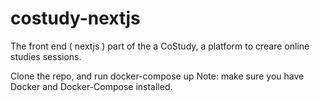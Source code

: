 # costudy-nextjs
The front end ( nextjs ) part of the a CoStudy, a platform to creare online studies sessions.

Clone the repo, and run docker-compose up
Note: make sure you have Docker and Docker-Compose installed.
